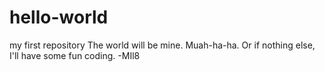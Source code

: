 # hello-world
my first repository
The world will be mine. Muah-ha-ha. Or if nothing else, I'll have some fun coding. -MIl8
